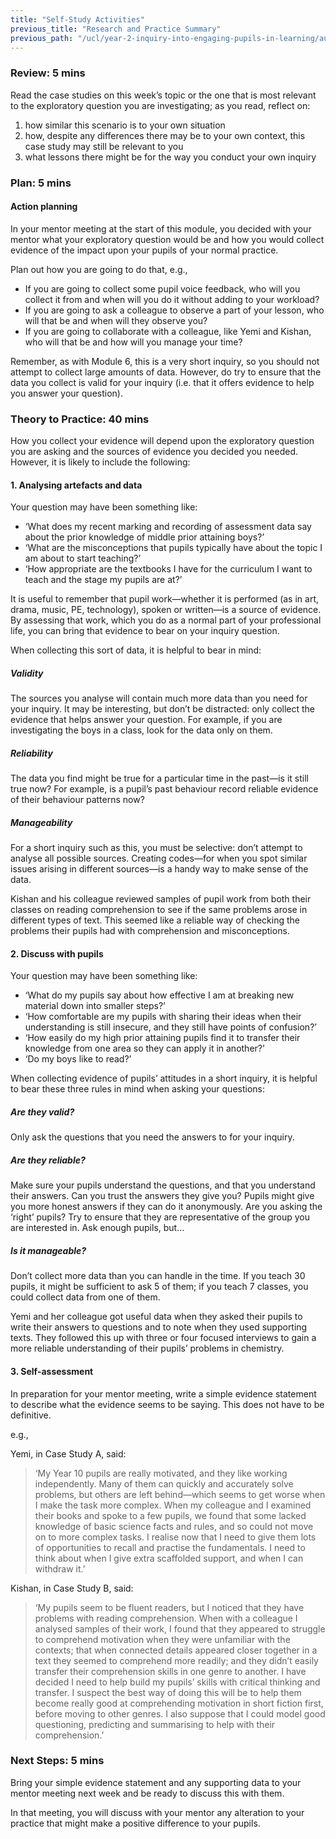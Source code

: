 ```yaml
---
title: "Self-Study Activities"
previous_title: "Research and Practice Summary"
previous_path: "/ucl/year-2-inquiry-into-engaging-pupils-in-learning/autumn-week-3-ect-research-and-practice-summary"
---
```


### Review: 5 mins

Read the case studies on this week’s topic or the one that is most relevant to the exploratory question you are investigating; as you read, reflect on:

1. how similar this scenario is to your own situation
2. how, despite any differences there may be to your own context, this case study may still be relevant to you
3. what lessons there might be for the way you conduct your own inquiry

### Plan: 5 mins

#### Action planning

In your mentor meeting at the start of this module, you decided with your mentor what your exploratory question would be and how you would collect evidence of the impact upon your pupils of your normal practice.

Plan out how you are going to do that, e.g.,

- If you are going to collect some pupil voice feedback, who will you collect it from and when will you do it without adding to your workload?
- If you are going to ask a colleague to observe a part of your lesson, who will that be and when will they observe you?
- If you are going to collaborate with a colleague, like Yemi and Kishan, who will that be and how will you manage your time?

Remember, as with Module 6, this is a very short inquiry, so you should not attempt to collect large amounts of data. However, do try to ensure that the data you collect is valid for your inquiry (i.e. that it offers evidence to help you answer your question).

### Theory to Practice: 40 mins

How you collect your evidence will depend upon the exploratory question you are asking and the sources of evidence you decided you needed. However, it is likely to include the following:

#### 1. Analysing artefacts and data

Your question may have been something like:

- ‘What does my recent marking and recording of assessment data say about the prior knowledge of middle prior attaining boys?’
- ‘What are the misconceptions that pupils typically have about the topic I am about to start teaching?’
- ‘How appropriate are the textbooks I have for the curriculum I want to teach and the stage my pupils are at?’

It is useful to remember that pupil work—whether it is performed (as in art, drama, music, PE, technology), spoken or written—is a source of evidence. By assessing that work, which you do as a normal part of your professional life, you can bring that evidence to bear on your inquiry question.

When collecting this sort of data, it is helpful to bear in mind:

##### Validity
The sources you analyse will contain much more data than you need for your inquiry. It may be interesting, but don’t be distracted: only collect the evidence that helps answer your question. For example, if you are investigating the boys in a class, look for the data only on them.

##### Reliability
The data you find might be true for a particular time in the past—is it still true now? For example, is a pupil’s past behaviour record reliable evidence of their behaviour patterns now?

##### Manageability
For a short inquiry such as this, you must be selective: don’t attempt to analyse all possible sources. Creating codes—for when you spot similar issues arising in different sources—is a handy way to make sense of the data.

Kishan and his colleague reviewed samples of pupil work from both their classes on reading comprehension to see if the same problems arose in different types of text. This seemed like a reliable way of checking the problems their pupils had with comprehension and misconceptions.

#### 2. Discuss with pupils

Your question may have been something like:

- ‘What do my pupils say about how effective I am at breaking new material down into smaller steps?’
- ‘How comfortable are my pupils with sharing their ideas when their understanding is still insecure, and they still have points of confusion?’
- ‘How easily do my high prior attaining pupils find it to transfer their knowledge from one area so they can apply it in another?’
- ‘Do my boys like to read?’

When collecting evidence of pupils’ attitudes in a short inquiry, it is helpful to bear these three rules in mind when asking your questions:

##### Are they valid?
Only ask the questions that you need the answers to for your inquiry.

##### Are they reliable?
Make sure your pupils understand the questions, and that you understand their answers. Can you trust the answers they give you? Pupils might give you more honest answers if they can do it anonymously. Are you asking the ‘right’ pupils? Try to ensure that they are representative of the group you are interested in. Ask enough pupils, but…

##### Is it manageable?
Don’t collect more data than you can handle in the time. If you teach 30 pupils, it might be sufficient to ask 5 of them; if you teach 7 classes, you could collect data from one of them.

Yemi and her colleague got useful data when they asked their pupils to write their answers to questions and to note when they used supporting texts. They followed this up with three or four focused interviews to gain a more reliable understanding of their pupils’ problems in chemistry.

#### 3. Self-assessment

In preparation for your mentor meeting, write a simple evidence statement to describe what the evidence seems to be saying. This does not have to be definitive.

e.g.,

Yemi, in Case Study A, said:

> ‘My Year 10 pupils are really motivated, and they like working independently. Many of them can quickly and accurately solve problems, but others are left behind—which seems to get worse when I make the task more complex. When my colleague and I examined their books and spoke to a few pupils, we found that some lacked knowledge of basic science facts and rules, and so could not move on to more complex tasks. I realise now that I need to give them lots of opportunities to recall and practise the fundamentals. I need to think about when I give extra scaffolded support, and when I can withdraw it.’

Kishan, in Case Study B, said:

> ‘My pupils seem to be fluent readers, but I noticed that they have problems with reading comprehension. When with a colleague I analysed samples of their work, I found that they appeared to struggle to comprehend motivation when they were unfamiliar with the contexts; that when connected details appeared closer together in a text they seemed to comprehend more readily; and they didn’t easily transfer their comprehension skills in one genre to another. I have decided I need to help build my pupils’ skills with critical thinking and transfer. I suspect the best way of doing this will be to help them become really good at comprehending motivation in short fiction first, before moving to other genres. I also suppose that I could model good questioning, predicting and summarising to help with their comprehension.’

### Next Steps: 5 mins

Bring your simple evidence statement and any supporting data to your mentor meeting next week and be ready to discuss this with them.

In that meeting, you will discuss with your mentor any alteration to your practice that might make a positive difference to your pupils.
